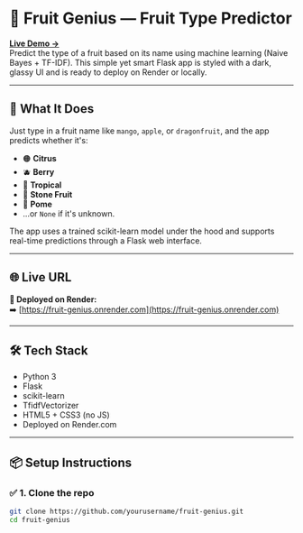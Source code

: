 # 🍇 Fruit Genius — Fruit Type Predictor

**[Live Demo →](https://fruit-genius.onrender.com)**  
Predict the type of a fruit based on its name using machine learning (Naive Bayes + TF-IDF). This simple yet smart Flask app is styled with a dark, glassy UI and is ready to deploy on Render or locally.

---

## 🧠 What It Does

Just type in a fruit name like `mango`, `apple`, or `dragonfruit`, and the app predicts whether it's:

- 🟠 **Citrus**
- 🫐 **Berry**
- 🍍 **Tropical**
- 🍑 **Stone Fruit**
- 🍎 **Pome**
- …or `None` if it's unknown.

The app uses a trained scikit-learn model under the hood and supports real-time predictions through a Flask web interface.

---

## 🌐 Live URL

**🔗 Deployed on Render:**  
➡️ [https://fruit-genius.onrender.com](https://fruit-genius.onrender.com)

---

## 🛠️ Tech Stack

- Python 3
- Flask
- scikit-learn
- TfidfVectorizer
- HTML5 + CSS3 (no JS)
- Deployed on Render.com

---

## 📦 Setup Instructions

### ✅ 1. Clone the repo

```bash
git clone https://github.com/yourusername/fruit-genius.git
cd fruit-genius
